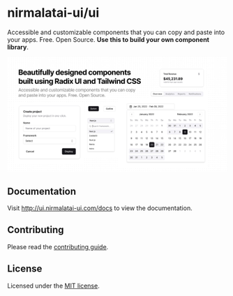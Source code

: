 # nirmalatai-ui/ui

Accessible and customizable components that you can copy and paste into your apps. Free. Open Source. **Use this to build your own component library**.

![hero](apps/www/public/og.jpg)

## Documentation

Visit http://ui.nirmalatai-ui.com/docs to view the documentation.

## Contributing

Please read the [contributing guide](/CONTRIBUTING.md).

## License

Licensed under the [MIT license](https://github.com/nirmalatai-ui/ui/blob/main/LICENSE.md).
